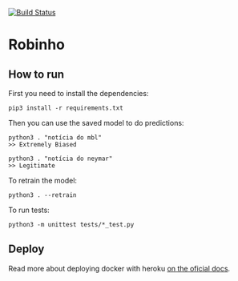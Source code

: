 [![Build Status][ci-svg]][ci-url]

[ci-svg]: https://circleci.com/gh/fake-news-detector/robinho.svg?style=shield
[ci-url]: https://circleci.com/gh/fake-news-detector/robinho

Robinho
=======

## How to run

First you need to install the dependencies:

```
pip3 install -r requirements.txt
```

Then you can use the saved model to do predictions:

```
python3 . "notícia do mbl"
>> Extremely Biased

python3 . "notícia do neymar"
>> Legitimate
```

To retrain the model:

```
python3 . --retrain
```

To run tests:

```
python3 -m unittest tests/*_test.py
```

## Deploy

Read more about deploying docker with heroku [on the oficial docs](https://devcenter.heroku.com/articles/container-registry-and-runtime).
